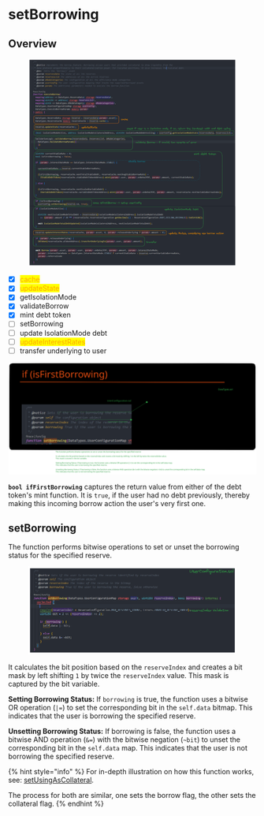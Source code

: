 # setBorrowing

## Overview

<figure><img src="../../.gitbook/assets/image (39).png" alt=""><figcaption></figcaption></figure>

* [x] <mark style="color:orange;">cache</mark>
* [x] <mark style="color:orange;">updateState</mark>
* [x] getIsolationMode
* [x] validateBorrow
* [x] mint debt token
* [ ] setBorrowing&#x20;
* [ ] update IsolationMode debt
* [ ] <mark style="color:orange;">updateInterestRates</mark>
* [ ] transfer underlying to user

<img src="../../.gitbook/assets/file.excalidraw (32).svg" alt="" class="gitbook-drawing">

**`bool ifFirstBorrowing`** captures the return value from either of the debt token's mint function. It is `true`, if the user had no debt previously, thereby making this incoming borrow action the user's very first one.

## setBorrowing

The function performs bitwise operations to set or unset the borrowing status for the specified reserve.

<figure><img src="../../.gitbook/assets/image (206).png" alt=""><figcaption></figcaption></figure>

It calculates the bit position based on the `reserveIndex` and creates a bit mask by left shifting `1` by twice the `reserveIndex` value. This mask is captured by the bit variable.

**Setting Borrowing Status:** If `borrowing` is true, the function uses a bitwise OR operation (`|=`) to set the corresponding bit in the `self.data` bitmap. This indicates that the user is borrowing the specified reserve.

**Unsetting Borrowing Status:** If borrowing is false, the function uses a bitwise AND operation (`&=`) with the bitwise negation (`~bit`) to unset the corresponding bit in the `self.data` map. This indicates that the user is not borrowing the specified reserve.

{% hint style="info" %}
For in-depth illustration on how this function works, see: [setUsingAsCollateral](../supply/isfirstsupply/#setusingascollateral).

The process for both are similar, one sets the borrow flag, the other sets the collateral flag.
{% endhint %}
